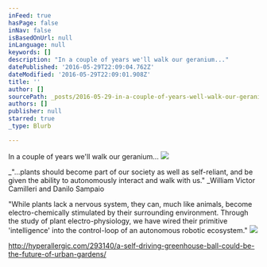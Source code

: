```yaml
---
inFeed: true
hasPage: false
inNav: false
isBasedOnUrl: null
inLanguage: null
keywords: []
description: "In a couple of years we'll walk our geranium..."
datePublished: '2016-05-29T22:09:04.762Z'
dateModified: '2016-05-29T22:09:01.908Z'
title: ''
author: []
sourcePath: _posts/2016-05-29-in-a-couple-of-years-well-walk-our-geranium.md
authors: []
publisher: null
starred: true
_type: Blurb

---
```

In a couple of years we'll walk our geranium...
![](https://the-grid-user-content.s3-us-west-2.amazonaws.com/41aa72b8-d000-4076-8064-24a7fa2cec45.jpg)

_"...plants should become part of our society as well as self-reliant, and be given the ability to autonomously interact and walk with us." _William Victor Camilleri and Danilo Sampaio

"While plants lack a nervous system, they can, much like animals, become electro-chemically stimulated by their surrounding environment. Through the study of plant electro-physiology, we have wired their primitive 'intelligence' into the control-loop of an autonomous robotic ecosystem."
![](https://the-grid-user-content.s3-us-west-2.amazonaws.com/dc14157f-9eaa-4e04-97aa-544fb6f0b9b1.jpg)

http://hyperallergic.com/293140/a-self-driving-greenhouse-ball-could-be-the-future-of-urban-gardens/